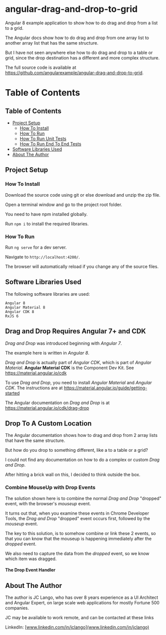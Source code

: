 # angular-drag-and-drop-to-grid
Angular 8 example application to show how to do drag and drop from a list to a grid.

The Angular docs show how to do drag and drop from one array list to another array list that has the same structure.
 
But I have not seen anywhere else how to do drag and drop to a table or grid, since the drop destination has a different and more complex structure.

The full source code is available at https://github.com/angularexample/angular-drag-and-drop-to-grid.


# Table of Contents

## Table of Contents
- [Project Setup](#project-setup)
  * [How To Install](#how-to-install)
  * [How To Run](#how-to-run)
  * [How To Run Unit Tests](#how-to-run-unit-tests)
  * [How To Run End To End Tests](#how-to-run-end-to-end-tests)
- [Software Libraries Used](#software-libraries-used)
-  [About The Author](#about-the-author)


## Project Setup
### How To Install
Download the source code using git or else download and unzip the zip file.

Open a terminal window and go to the project root folder.

You need to have npm installed globally.

Run `npm i` to install the required libraries.

### How To Run
Run `ng serve` for a dev server.

Navigate to `http://localhost:4200/`.

The browser will automatically reload if you change any of the source files.

## Software Libraries Used

The following software libraries are used:
```text
Angular 8
Angular Material 8
Angular CDK 8
RxJS 6
```

## Drag and Drop Requires Angular 7+ and CDK

*Drag and Drop* was introduced beginning with *Angular 7*.

The example here is written in *Angular 8*.

*Drag and Drop* is actually part of *Angular CDK*, which is part of *Angular Material*.
**Angular Material CDK** is the Component Dev Kit. See https://material.angular.io/cdk 

To use *Drag and Drop*, you need to install *Angular Material* and *Angular CDK*.
The instructions are at https://material.angular.io/guide/getting-started 

The Angular documentation on *Drag and Drop* is at https://material.angular.io/cdk/drag-drop

## Drop To A Custom Location
The Angular documentation shows how to drag and drop from 2 array lists that have the same structure.

But how do you drop to something different, like a to a table or a grid?

I could not find any documentation on how to do a complex or custom *Drag and Drop*.

After hitting a brick wall on this, I decided to think outside the box.

### Combine MouseUp with Drop Events
The solution shown here is to combine the normal *Drag and Drop* "dropped" event,
with the browser's *mouseup* event.

It turns out that, when you examine these events in Chrome Developer Tools,
the *Drag and Drop* "dropped" event occurs first, followed by the *mouseup* event.

The key to this solution, is to somehow combine or link these 2 events,
so that you can know that the mouseup is happening immediately after the *dropped* event.

We also need to capture the data from the *dropped* event, so we know which item was dragged.

#### The Drop Event Handler



## About The Author
The author is JC Lango, who has over 8 years experience as a UI Architect and Angular Expert, on large scale web applications for mostly Fortune 500 companies.

JC may be available to work remote, and can be contacted at these links
 
LinkedIn: [www.linkedin.com/in/jclango](www.linkedin.com/in/jclango)
